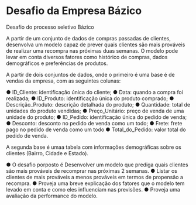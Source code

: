 # Desafio da Empresa Bázico
Desafio do processo seletivo Bázico

A partir de um conjunto de dados de compras passadas de clientes, desenvolva um modelo capaz de prever quais clientes são mais prováveis de realizar uma recompra nas próximas duas semanas. O modelo pode levar em conta diversos fatores como histórico de compras, dados demográficos e preferências de produtos.


A partir de dois conjuntos de dados, onde o primeiro é uma base é de vendas da empresa, com as seguintes colunas:

● ID_Cliente: identificação única do cliente;
● Data: quando a compra foi realizada;
● ID_Produto: identificação única do produto comprado;
● Descrição_Produto: descrição detalhada do produto;
● Quantidade: total de unidades do produto vendidas;
● Preço_Unitário: preço de venda de uma unidade do produto;
● ID_Pedido: identificação única do pedido de venda;
● Desconto: desconto no pedido de venda como um todo;
● Frete: frete pago no pedido de venda como um todo
● Total_do_Pedido: valor total do pedido de venda.

A segunda base é umaa tabela com informações demográficas sobre os clientes (Bairro, Cidade e Estado).

● O desafio porposto é Desenvolver um modelo que prediga quais clientes são mais prováveis de recomprar nas próximas 2 semanas.
● Listar os clientes de mais prováveis a menos prováveis em termos de propensão a recompra.
● Proveja uma breve explicação dos fatores que o modelo tem levado em conta e como eles influenciam nas previsões.
● Proveja uma avaliação da performance do modelo.
